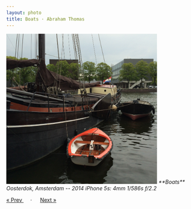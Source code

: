 ```yaml
---
layout: photo
title: Boats · Abraham Thomas
---
```


<img src="/assets/photos/Boats.jpg" width="400px" class="photo">

<i>
**Boats**  
Oosterdok, Amsterdam -- 2014  
iPhone 5s: 4mm 1/586s f/2.2
</i>

<a href="/travel/scooter"> &laquo; Prev </a> &emsp; · &emsp; <a href="/travel/louvre"> Next &raquo; </a>
